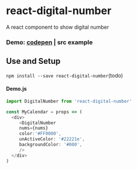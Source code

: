 # react-digital-number
A react component to show digital number

### Demo: [codepen](https://codepen.io/fredxingxing/pen/wvMoaVa) | src example

## Use and Setup

`npm install --save react-digital-number`(todo)

#### Demo.js

```js
import DigitalNumber from 'react-digital-number'

const MyCalendar = props => (
  <div>
     <DigitalNumber 
     nums={nums} 
     color:'#FF0000',
     unActiveColor: '#22221e',
     backgroundColor: '#000',
     />
  </div>
)
```
